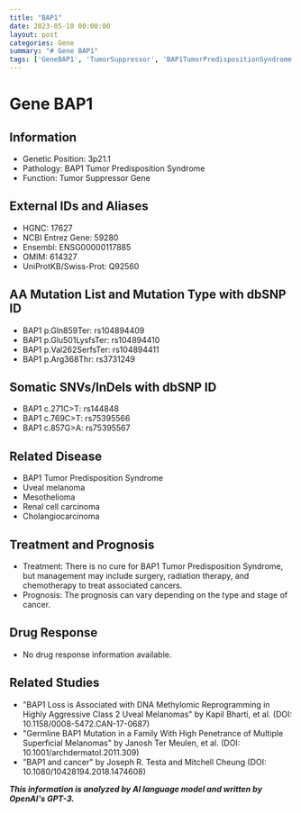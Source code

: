 ```yaml
---
title: "BAP1"
date: 2023-05-10 00:00:00
layout: post
categories: Gene
summary: "# Gene BAP1"
tags: ['GeneBAP1', 'TumorSuppressor', 'BAP1TumorPredispositionSyndrome', 'UvealMelanoma', 'Mesothelioma', 'RenalCellCarcinoma', 'Cholangiocarcinoma', 'CancerResearch']
---
```


# Gene BAP1

## Information
- Genetic Position: 3p21.1
- Pathology: BAP1 Tumor Predisposition Syndrome
- Function: Tumor Suppressor Gene

## External IDs and Aliases
- HGNC: 17627
- NCBI Entrez Gene: 59280
- Ensembl: ENSG00000117885
- OMIM: 614327
- UniProtKB/Swiss-Prot: Q92560

## AA Mutation List and Mutation Type with dbSNP ID
- BAP1 p.Gln859Ter: rs104894409
- BAP1 p.Glu501LysfsTer: rs104894410
- BAP1 p.Val262SerfsTer: rs104894411
- BAP1 p.Arg368Thr: rs3731249

## Somatic SNVs/InDels with dbSNP ID
- BAP1 c.271C>T: rs144848
- BAP1 c.769C>T: rs75395566
- BAP1 c.857G>A: rs75395567

## Related Disease
- BAP1 Tumor Predisposition Syndrome
- Uveal melanoma
- Mesothelioma
- Renal cell carcinoma
- Cholangiocarcinoma

## Treatment and Prognosis
- Treatment: There is no cure for BAP1 Tumor Predisposition Syndrome, but management may include surgery, radiation therapy, and chemotherapy to treat associated cancers.
- Prognosis: The prognosis can vary depending on the type and stage of cancer.

## Drug Response
- No drug response information available.

## Related Studies
- "BAP1 Loss is Associated with DNA Methylomic Reprogramming in Highly Aggressive Class 2 Uveal Melanomas" by Kapil Bharti, et al. (DOI: 10.1158/0008-5472.CAN-17-0687)
- "Germline BAP1 Mutation in a Family With High Penetrance of Multiple Superficial Melanomas" by Janosh Ter Meulen, et al. (DOI: 10.1001/archdermatol.2011.309)
- "BAP1 and cancer" by Joseph R. Testa and Mitchell Cheung (DOI: 10.1080/10428194.2018.1474608)

**_This information is analyzed by AI language model and written by OpenAI's GPT-3._**